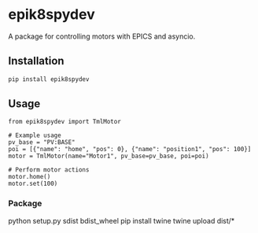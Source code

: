 # epik8spydev

A package for controlling motors with EPICS and asyncio.

## Installation

```bash
pip install epik8spydev
```
## Usage

```
from epik8spydev import TmlMotor

# Example usage
pv_base = "PV:BASE"
poi = [{"name": "home", "pos": 0}, {"name": "position1", "pos": 100}]
motor = TmlMotor(name="Motor1", pv_base=pv_base, poi=poi)

# Perform motor actions
motor.home()
motor.set(100)
```

### Package
python setup.py sdist bdist_wheel
pip install twine
twine upload dist/*


